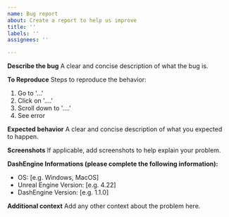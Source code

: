 ```yaml
---
name: Bug report
about: Create a report to help us improve
title: ''
labels: ''
assignees: ''

---
```


**Describe the bug**
A clear and concise description of what the bug is.

**To Reproduce**
Steps to reproduce the behavior:
1. Go to '...'
2. Click on '....'
3. Scroll down to '....'
4. See error

**Expected behavior**
A clear and concise description of what you expected to happen.

**Screenshots**
If applicable, add screenshots to help explain your problem.

**DashEngine Informations (please complete the following information):**
 - OS: [e.g. Windows, MacOS]
 - Unreal Engine Version: [e.g. 4.22]
 - DashEngine Version: [e.g. 1.1.0]

**Additional context**
Add any other context about the problem here.

